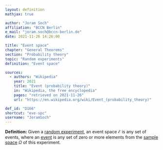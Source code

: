 ```yaml
---
layout: definition
mathjax: true

author: "Joram Soch"
affiliation: "BCCN Berlin"
e_mail: "joram.soch@bccn-berlin.de"
date: 2021-11-26 14:26:00

title: "Event space"
chapter: "General Theorems"
section: "Probability theory"
topic: "Random experiments"
definition: "Event space"

sources:
  - authors: "Wikipedia"
    year: 2021
    title: "Event (probability theory)"
    in: "Wikipedia, the free encyclopedia"
    pages: "retrieved on 2021-11-26"
    url: "https://en.wikipedia.org/wiki/Event_(probability_theory)"

def_id: "D166"
shortcut: "eve-spc"
username: "JoramSoch"
---
```



**Definition:** Given a [random experiment](/D/rexp), an event space $\mathcal{E}$ is any set of events, where an [event](/D/reve) is any set of zero or more elements from the [sample space](/D/samp-spc) $\Omega$ of this experiment.